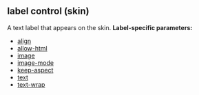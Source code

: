 ## label control (skin)


A text label that appears on the skin.
**Label-specific parameters:**
*   [align](/%7Bskin%7D/param/align)
*   [allow-html](/%7Bskin%7D/param/allow-html)
*   [image](/%7Bskin%7D/param/image)
*   [image-mode](/%7Bskin%7D/param/image-mode)
*   [keep-aspect](/%7Bskin%7D/param/keep-aspect)
*   [text](/%7Bskin%7D/param/text)
*   [text-wrap](/%7Bskin%7D/param/text-wrap)